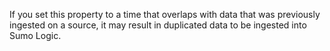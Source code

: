 If you set this property to a time that overlaps with data that was previously ingested on a source, it may result in duplicated data to be ingested into Sumo Logic.